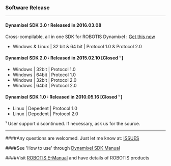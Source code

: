 ### Software Release
--------------------------------------------------------------------------
#### Dynamixel SDK 3.0 : Released in 2016.03.08
Cross-compilable, all in one SDK for ROBOTIS Dynamixel
: [Get this now](https://github.com/ROBOTIS-GIT/DynamixelSDK/archive/master.zip)

* Windows & Linux | 32 bit & 64 bit | Protocol 1.0 & Protocol 2.0


#### Dynamixel SDK 2.0 : Released in 2015.02.10 [Closed ¹ ]
* Windows | 32bit | Protocol 1.0 
* Windows | 64bit | Protocol 1.0
* Windows | 32bit | Protocol 2.0
* Windows | 64bit | Protocol 2.0


#### Dynamixel SDK 1.0 : Released in 2010.05.16 [Closed ¹ ] 
* Linux | Depedent | Protocol 1.0
* Linux | Depedent | Protocol 2.0

¹ User support discontinued. If necessary, ask us for the source.

---------------------------------------------------------------------------
####Any questions are welcomed. Just let me know at: [ISSUES](https://github.com/ROBOTIS-GIT/DynamixelSDK/issues)

####See 'How to use' through [Dynamixel SDK Manual](https://github.com/ROBOTIS-GIT/ROBOTIS-Documents/wiki/ROBOTIS-Dynamixel-SDK-Documents)

####Visit [ROBOTIS E-Manual](http://support.robotis.com/) and have details of ROBOTIS products
